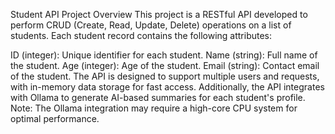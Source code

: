 Student API
Project Overview
This project is a RESTful API developed to perform CRUD (Create, Read, Update, Delete) operations on a list of students. Each student record contains the following attributes:

ID (integer): Unique identifier for each student.
Name (string): Full name of the student.
Age (integer): Age of the student.
Email (string): Contact email of the student.
The API is designed to support multiple users and requests, with in-memory data storage for fast access. Additionally, the API integrates with Ollama to generate AI-based summaries for each student's profile. Note: The Ollama integration may require a high-core CPU system for optimal performance.
